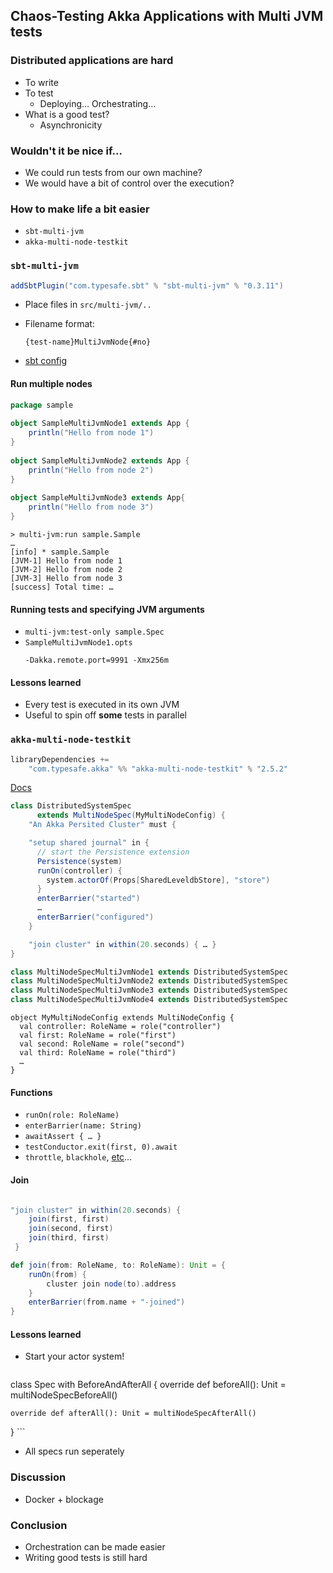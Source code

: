## Chaos-Testing Akka Applications with Multi JVM tests


### Distributed applications are hard

* To write
* To test
    * Deploying… Orchestrating… 
* What is a good test?
    * Asynchronicity


### Wouldn't it be nice if…

* We could run tests from our own machine?
* We would have a bit of control over the execution?


### How to make life a bit easier

* `sbt-multi-jvm`
* `akka-multi-node-testkit`




### `sbt-multi-jvm`

```scala
addSbtPlugin("com.typesafe.sbt" % "sbt-multi-jvm" % "0.3.11")
```

* Place files in `src/multi-jvm/..`
* Filename format: 

  `{test-name}MultiJvmNode{#no}`
* [sbt config](http://doc.akka.io/docs/akka/2.4/dev/multi-jvm-testing.html)


#### Run multiple nodes

```scala
package sample
 
object SampleMultiJvmNode1 extends App {
    println("Hello from node 1")
}
 
object SampleMultiJvmNode2 extends App {
    println("Hello from node 2")
}
 
object SampleMultiJvmNode3 extends App{
    println("Hello from node 3")
}
```

```
> multi-jvm:run sample.Sample
…
[info] * sample.Sample
[JVM-1] Hello from node 1
[JVM-2] Hello from node 2
[JVM-3] Hello from node 3
[success] Total time: …
```


#### Running tests and specifying JVM arguments

* `multi-jvm:test-only sample.Spec`
* `SampleMultiJvmNode1.opts`
    ```
    -Dakka.remote.port=9991 -Xmx256m    
    ```


#### Lessons learned

* Every test is executed in its own JVM
* Useful to spin off **some** tests in parallel




### `akka-multi-node-testkit`

```scala
libraryDependencies += 
    "com.typesafe.akka" %% "akka-multi-node-testkit" % "2.5.2"
```

[Docs](http://doc.akka.io/docs/akka/2.4.18/dev/multi-node-testing.html)


```scala
class DistributedSystemSpec 
      extends MultiNodeSpec(MyMultiNodeConfig) {
    "An Akka Persited Cluster" must {

    "setup shared journal" in {
      // start the Persistence extension
      Persistence(system)
      runOn(controller) {
        system.actorOf(Props[SharedLeveldbStore], "store")
      }
      enterBarrier("started")
      …
      enterBarrier("configured")
    }

    "join cluster" in within(20.seconds) { … }
}
```
```scala
class MultiNodeSpecMultiJvmNode1 extends DistributedSystemSpec
class MultiNodeSpecMultiJvmNode2 extends DistributedSystemSpec
class MultiNodeSpecMultiJvmNode3 extends DistributedSystemSpec
class MultiNodeSpecMultiJvmNode4 extends DistributedSystemSpec
```



```
object MyMultiNodeConfig extends MultiNodeConfig {
  val controller: RoleName = role("controller")
  val first: RoleName = role("first")
  val second: RoleName = role("second")
  val third: RoleName = role("third")
  …
}
```



#### Functions

* `runOn(role: RoleName)`
* `enterBarrier(name: String)`
* `awaitAssert { … }`
* `testConductor.exit(first, 0).await`
* `throttle`, `blackhole`, [etc](http://doc.akka.io/api/akka/current/akka/remote/testconductor/TestConductorExt.html)…


#### Join
```scala

"join cluster" in within(20.seconds) { 
    join(first, first)
    join(second, first)
    join(third, first)
 }

def join(from: RoleName, to: RoleName): Unit = {
    runOn(from) {
        cluster join node(to).address
    }
    enterBarrier(from.name + "-joined")
}
```


#### Lessons learned
* Start your actor system!
    
    ```scala
class Spec with BeforeAndAfterAll {
    override def beforeAll(): Unit = multiNodeSpecBeforeAll()

    override def afterAll(): Unit = multiNodeSpecAfterAll()
}
    ```
* All specs run seperately




### Discussion

* Docker + blockage



### Conclusion

* Orchestration can be made easier
* Writing good tests is still hard

<!--
# Multi-JVM
    * Part SBT
    * Part Akka Toolkit
* Intro to sbt-multi-jvm
    * Add plugin
    * src/multi-jvm/...
    * SampleMultiJvmNode2
    * multi-jvm:run runs all nodes
    * Tests
        * Create node SpecMultiJvmNode1
        * Multi-jvm:test-only sample.Spec
            * IT tests usually take a long time so useful to just run one at a time
        * 
* Useful functions
* Akka
    * Adds controls for testing actors ("com.typesafe.akka" %% "akka-multi-node-testkit" % akkaVersion)
        * Start/stop api
        * Barriers
        * runOn - if statement
        * 
    * Custom
        * Join - one by one
def join(from: RoleName, to: RoleName): Unit = {
    runOn(from) {
      cluster join node(to).address
    }
    enterBarrier(from.name + "-joined")
  }
            * 
-->
